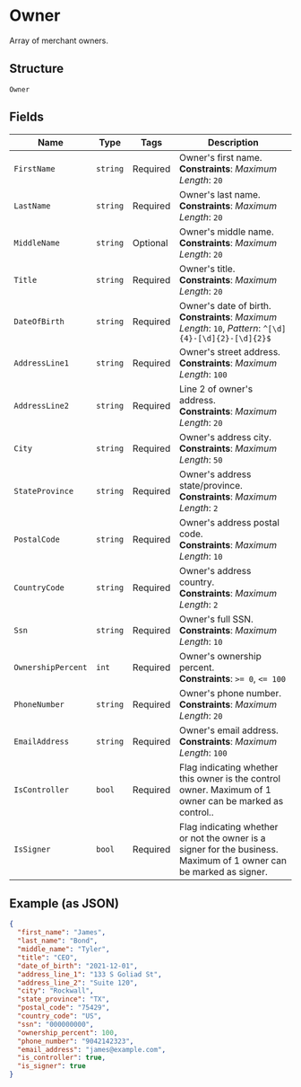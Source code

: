 
# Owner

Array of merchant owners.

## Structure

`Owner`

## Fields

| Name | Type | Tags | Description |
|  --- | --- | --- | --- |
| `FirstName` | `string` | Required | Owner's first name.<br>**Constraints**: *Maximum Length*: `20` |
| `LastName` | `string` | Required | Owner's last name.<br>**Constraints**: *Maximum Length*: `20` |
| `MiddleName` | `string` | Optional | Owner's middle name.<br>**Constraints**: *Maximum Length*: `20` |
| `Title` | `string` | Required | Owner's title.<br>**Constraints**: *Maximum Length*: `20` |
| `DateOfBirth` | `string` | Required | Owner's date of birth.<br>**Constraints**: *Maximum Length*: `10`, *Pattern*: `^[\d]{4}-[\d]{2}-[\d]{2}$` |
| `AddressLine1` | `string` | Required | Owner's street address.<br>**Constraints**: *Maximum Length*: `100` |
| `AddressLine2` | `string` | Required | Line 2 of owner's address.<br>**Constraints**: *Maximum Length*: `20` |
| `City` | `string` | Required | Owner's address city.<br>**Constraints**: *Maximum Length*: `50` |
| `StateProvince` | `string` | Required | Owner's address state/province.<br>**Constraints**: *Maximum Length*: `2` |
| `PostalCode` | `string` | Required | Owner's address postal code.<br>**Constraints**: *Maximum Length*: `10` |
| `CountryCode` | `string` | Required | Owner's address country.<br>**Constraints**: *Maximum Length*: `2` |
| `Ssn` | `string` | Required | Owner's full SSN.<br>**Constraints**: *Maximum Length*: `10` |
| `OwnershipPercent` | `int` | Required | Owner's ownership percent.<br>**Constraints**: `>= 0`, `<= 100` |
| `PhoneNumber` | `string` | Required | Owner's phone number.<br>**Constraints**: *Maximum Length*: `20` |
| `EmailAddress` | `string` | Required | Owner's email address.<br>**Constraints**: *Maximum Length*: `100` |
| `IsController` | `bool` | Required | Flag indicating whether this owner is the control owner. Maximum of 1 owner can be marked as control.. |
| `IsSigner` | `bool` | Required | Flag indicating whether or not the owner is a signer for the business. Maximum of 1 owner can be marked as signer. |

## Example (as JSON)

```json
{
  "first_name": "James",
  "last_name": "Bond",
  "middle_name": "Tyler",
  "title": "CEO",
  "date_of_birth": "2021-12-01",
  "address_line_1": "133 S Goliad St",
  "address_line_2": "Suite 120",
  "city": "Rockwall",
  "state_province": "TX",
  "postal_code": "75429",
  "country_code": "US",
  "ssn": "000000000",
  "ownership_percent": 100,
  "phone_number": "9042142323",
  "email_address": "james@example.com",
  "is_controller": true,
  "is_signer": true
}
```

